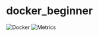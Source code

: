 ﻿# docker_beginner
![Docker](https://github.com/Jonathon52306/docker_beginner/workflows/Docker/badge.svg)
![Metrics](https://metrics.lecoq.io/Jonathon52306)
